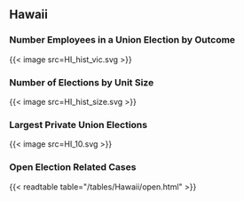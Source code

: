 ##  Hawaii

### Number Employees in a Union Election by Outcome
{{< image src=HI_hist_vic.svg >}}

### Number of Elections by Unit Size
{{< image src=HI_hist_size.svg >}}

### Largest Private Union Elections
{{< image src=HI_10.svg >}}

### Open Election Related Cases
{{< readtable table="/tables/Hawaii/open.html" >}}

